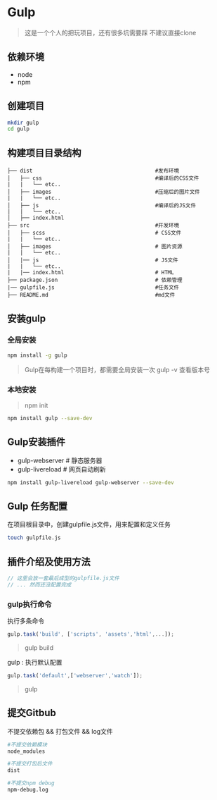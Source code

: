 # Gulp
> 这是一个个人的把玩项目，还有很多坑需要踩 不建议直接clone
## 依赖环境
* node
* npm 

## 创建项目
```bash
mkdir gulp
cd gulp
```
## 构建项目目录结构
```
├── dist                                       #发布环境 
│   ├── css                                    #编译后的CSS文件
|   |   └── etc..
│   ├── images                                 #压缩后的图片文件
|   |   └── etc..
│   ├── js                                     #编译后的JS文件
|   |   └── etc..
│   ├── index.html
├── src                                        #开发环境
│   ├── scss                                   # CSS文件
|   |   └── etc..
│   ├── images                                 # 图片资源
|   |   └── etc..
│   |── js                                     # JS文件
|   |   └── etc..
|   |── index.html                             # HTML
├── package.json                               # 依赖管理
|── gulpfile.js                                #任务文件
├── README.md                                  #md文件
```
   
## 安装gulp

### 全局安装
```bash
npm install -g gulp
```
> Gulp在每构建一个项目时，都需要全局安装一次 
> gulp -v 查看版本号

### 本地安装
> npm init 

```bash
npm install gulp --save-dev
```

## Gulp安装插件
* gulp-webserver         # 静态服务器
* gulp-livereload        # 网页自动刷新

```bash
npm install gulp-livereload gulp-webserver --save-dev
```

## Gulp 任务配置

在项目根目录中，创建gulpfile.js文件，用来配置和定义任务
```bash
touch gulpfile.js
```

## 插件介绍及使用方法

```javascript
// 这里会放一套最后成型的gulpfile.js文件
// ... 然而还没配置完成
```

### gulp执行命令

执行多条命令
```javascript
gulp.task('build', ['scripts', 'assets','html',...]);
```

> gulp build   

gulp : 执行默认配置
```javascript
gulp.task('default',['webserver','watch']);
```

> gulp 

## 提交Gitbub

不提交依赖包 && 打包文件 && log文件
```bash
#不提交依赖模块
node_modules

#不提交打包后文件
dist

#不提交npm debug
npm-debug.log
```






































